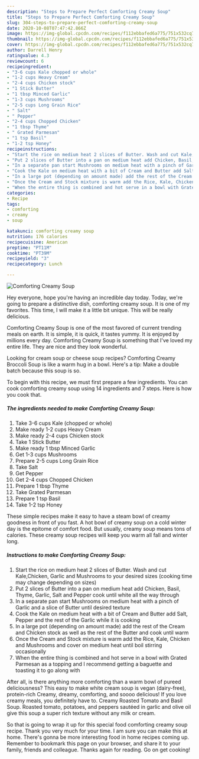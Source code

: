 ```yaml
---
description: "Steps to Prepare Perfect Comforting Creamy Soup"
title: "Steps to Prepare Perfect Comforting Creamy Soup"
slug: 304-steps-to-prepare-perfect-comforting-creamy-soup
date: 2020-10-08T07:47:42.866Z
image: https://img-global.cpcdn.com/recipes/f112ebbafed6a775/751x532cq70/comforting-creamy-soup-recipe-main-photo.jpg
thumbnail: https://img-global.cpcdn.com/recipes/f112ebbafed6a775/751x532cq70/comforting-creamy-soup-recipe-main-photo.jpg
cover: https://img-global.cpcdn.com/recipes/f112ebbafed6a775/751x532cq70/comforting-creamy-soup-recipe-main-photo.jpg
author: Darrell Henry
ratingvalue: 4.3
reviewcount: 6
recipeingredient:
- "3-6 cups Kale chopped or whole"
- "1-2 cups Heavy Cream"
- "2-4 cups Chicken stock"
- "1 Stick Butter"
- "1 tbsp Minced Garlic"
- "1-3 cups Mushrooms"
- "2-5 cups Long Grain Rice"
- " Salt"
- " Pepper"
- "2-4 cups Chopped Chicken"
- "1 tbsp Thyme"
- " Grated Parmesan"
- "1 tsp Basil"
- "1-2 tsp Honey"
recipeinstructions:
- "Start the rice on medium heat 2 slices of Butter. Wash and cut Kale,Chicken, Garlic and Mushrooms to your desired sizes (cooking time may change depending on sizes)"
- "Put 2 slices of Butter into a pan on medium heat add Chicken, Basil, Thyme, Garlic, Salt and Pepper cook until white all the way through"
- "In a separate pan start Mushrooms on medium heat with a pinch of Garlic and a slice of Butter until desired texture"
- "Cook the Kale on medium heat with a bit of Cream and Butter add Salt, Pepper and the rest of the Garlic while it is cooking"
- "In a large pot (depending on amount made) add the rest of the Cream and Chicken stock as well as the rest of the Butter and cook until warm"
- "Once the Cream and Stock mixture is warm add the Rice, Kale, Chicken and Mushrooms and cover on medium heat until boil stirring occasionally"
- "When the entire thing is combined and hot serve in a bowl with Grated Parmesan as a topping and I recommend getting a baguette and toasting it to go along with"
categories:
- Recipe
tags:
- comforting
- creamy
- soup

katakunci: comforting creamy soup 
nutrition: 176 calories
recipecuisine: American
preptime: "PT11M"
cooktime: "PT39M"
recipeyield: "3"
recipecategory: Lunch

---
```



![Comforting Creamy Soup](https://img-global.cpcdn.com/recipes/f112ebbafed6a775/751x532cq70/comforting-creamy-soup-recipe-main-photo.jpg)

Hey everyone, hope you're having an incredible day today. Today, we're going to prepare a distinctive dish, comforting creamy soup. It is one of my favorites. This time, I will make it a little bit unique. This will be really delicious.

Comforting Creamy Soup is one of the most favored of current trending meals on earth. It is simple, it is quick, it tastes yummy. It is enjoyed by millions every day. Comforting Creamy Soup is something that I've loved my entire life. They are nice and they look wonderful.

Looking for cream soup or cheese soup recipes? Comforting Creamy Broccoli Soup is like a warm hug in a bowl. Here&#39;s a tip: Make a double batch because this soup is so.


To begin with this recipe, we must first prepare a few ingredients. You can cook comforting creamy soup using 14 ingredients and 7 steps. Here is how you cook that.

<!--inarticleads1-->

##### The ingredients needed to make Comforting Creamy Soup:

1. Take 3-6 cups Kale (chopped or whole)
1. Make ready 1-2 cups Heavy Cream
1. Make ready 2-4 cups Chicken stock
1. Take 1 Stick Butter
1. Make ready 1 tbsp Minced Garlic
1. Get 1-3 cups Mushrooms
1. Prepare 2-5 cups Long Grain Rice
1. Take  Salt
1. Get  Pepper
1. Get 2-4 cups Chopped Chicken
1. Prepare 1 tbsp Thyme
1. Take  Grated Parmesan
1. Prepare 1 tsp Basil
1. Take 1-2 tsp Honey


These simple recipes make it easy to have a steam bowl of creamy goodness in front of you fast. A hot bowl of creamy soup on a cold winter day is the epitome of comfort food. But usually, creamy soup means tons of calories. These creamy soup recipes will keep you warm all fall and winter long. 

<!--inarticleads2-->

##### Instructions to make Comforting Creamy Soup:

1. Start the rice on medium heat 2 slices of Butter. Wash and cut Kale,Chicken, Garlic and Mushrooms to your desired sizes (cooking time may change depending on sizes)
1. Put 2 slices of Butter into a pan on medium heat add Chicken, Basil, Thyme, Garlic, Salt and Pepper cook until white all the way through
1. In a separate pan start Mushrooms on medium heat with a pinch of Garlic and a slice of Butter until desired texture
1. Cook the Kale on medium heat with a bit of Cream and Butter add Salt, Pepper and the rest of the Garlic while it is cooking
1. In a large pot (depending on amount made) add the rest of the Cream and Chicken stock as well as the rest of the Butter and cook until warm
1. Once the Cream and Stock mixture is warm add the Rice, Kale, Chicken and Mushrooms and cover on medium heat until boil stirring occasionally
1. When the entire thing is combined and hot serve in a bowl with Grated Parmesan as a topping and I recommend getting a baguette and toasting it to go along with


After all, is there anything more comforting than a warm bowl of pureed deliciousness? This easy to make white cream soup is vegan (dairy-free), protein-rich Creamy, dreamy, comforting, and soooo delicious! If you love creamy meals, you definitely have to. Creamy Roasted Tomato and Basil Soup. Roasted tomato, potatoes, and peppers sautéed in garlic and olive oil give this soup a super rich texture without any milk or cream. 

So that is going to wrap it up for this special food comforting creamy soup recipe. Thank you very much for your time. I am sure you can make this at home. There's gonna be more interesting food in home recipes coming up. Remember to bookmark this page on your browser, and share it to your family, friends and colleague. Thanks again for reading. Go on get cooking!
